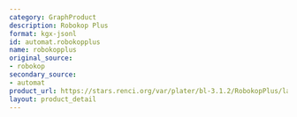 ```yaml
---
category: GraphProduct
description: Robokop Plus
format: kgx-jsonl
id: automat.robokopplus
name: robokopplus
original_source:
- robokop
secondary_source:
- automat
product_url: https://stars.renci.org/var/plater/bl-3.1.2/RobokopPlus/latest/kgx_files
layout: product_detail
---
```

